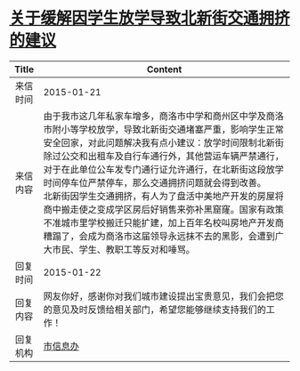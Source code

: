 # <a href="http://www.shangluo.gov.cn/zmhd/ldxxxx.jsp?urltype=leadermail.LeaderMailContentUrl&wbtreeid=1112&leadermailid=2938">关于缓解因学生放学导致北新街交通拥挤的建议</a>
|Title|Content|
|:---:|---|
|来信时间|2015-01-21|
|来信内容|由于我市这几年私家车增多，商洛市中学和商州区中学及商洛市附小等学校放学，导致北新街交通堵塞严重，影响学生正常安全回家，对此问题解决我有点小建议：放学时间限制北新街除过公交和出租车及自行车通行外，其他营运车辆严禁通行，对于在此单位公车发专门通行证允许通行，在北新街这段放学时间停车位严禁停车，那么交通拥挤问题就会得到改善。      北新街因学生交通拥挤，有人为了盘活中美地产开发的房屋将商中搬走使之变成学区房后好销售来弥补黑窟窿。国家有政策不准城市里学校搬迁只能扩建，加上百年名校叫房地产开发商糟蹋了，会成为商洛市这届领导永远抹不去的黑影，会遭到广大市民、学生、教职工等反对和唾骂。|
|回复时间|2015-01-22|
|回复内容|网友你好，感谢你对我们城市建设提出宝贵意见，我们会把您的意见及时反馈给相关部门，希望您能够继续支持我们的工作！|
|回复机构|<a href="../../categories/agencies/市信息办.md">市信息办</a>|
